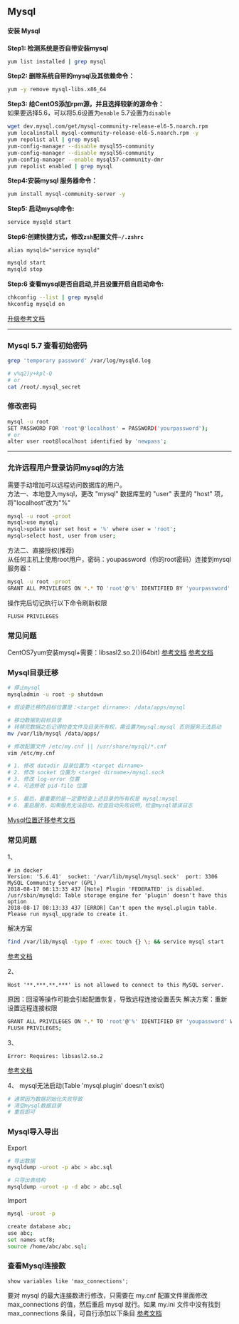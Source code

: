 Mysql
---

#### 安装 Mysql
**Step1: 检测系统是否自带安装mysql**
```sh
yum list installed | grep mysql
```

**Step2: 删除系统自带的mysql及其依赖命令：**
```sh
yum -y remove mysql-libs.x86_64
```

**Step3: 给CentOS添加rpm源，并且选择较新的源命令：**  
如果要选择5.6，可以将5.6设置为``enable`` 5.7设置为``disable``
```sh
wget dev.mysql.com/get/mysql-community-release-el6-5.noarch.rpm
yum localinstall mysql-community-release-el6-5.noarch.rpm -y
yum repolist all | grep mysql
yum-config-manager --disable mysql55-community
yum-config-manager --disable mysql56-community
yum-config-manager --enable mysql57-community-dmr
yum repolist enabled | grep mysql
```

**Step4:安装mysql 服务器命令：**
```sh
yum install mysql-community-server -y
```

**Step5: 启动mysql命令:**
```sh
service mysqld start
```

**Step6:创建快捷方式，修改``zsh``配置文件``~/.zshrc``**
```
alias mysqld="service mysqld"
```
```sh
mysqld start
mysqld stop
```

**Step:6 查看mysql是否自启动,并且设置开启自启动命令:**
```sh
chkconfig --list | grep mysqld
hkconfig mysqld on
```
[升级参考文档](https://my.oschina.net/CraneHe/blog/823684)
  
---

### Mysql 5.7 查看初始密码
```sh
grep 'temporary password' /var/log/mysqld.log

# v%q2)y+kpl-Q
# or
cat /root/.mysql_secret
```

### 修改密码

```sh
mysql -u root
SET PASSWORD FOR 'root'@'localhost' = PASSWORD('yourpassword');
# or
alter user root@localhost identified by 'newpass';
```

---

### 允许远程用户登录访问mysql的方法

需要手动增加可以远程访问数据库的用户。  
方法一、本地登入mysql，更改 "mysql" 数据库里的 "user" 表里的 "host" 项，将"localhost"改为"%"
```sh
mysql -u root -proot
mysql>use mysql;
mysql>update user set host = '%' where user = 'root';
mysql>select host, user from user;
```

方法二、直接授权(推荐)  
从任何主机上使用root用户，密码：youpassword（你的root密码）连接到mysql服务器：
```sh
mysql -u root -proot 
GRANT ALL PRIVILEGES ON *.* TO 'root'@'%' IDENTIFIED BY 'yourpassword' WITH GRANT OPTION;

```
操作完后切记执行以下命令刷新权限 
```mysql
FLUSH PRIVILEGES
```



### 常见问题
CentOS7yum安装mysql+需要：libsasl2.so.2()(64bit)
[参考文档](https://blog.csdn.net/qq_38417808/article/details/81291588)
[参考文档](http://blog.51cto.com/13155409/1969558)



### Mysql目录迁移
```sh
# 停止mysql
mysqladmin -u root -p shutdown

# 假设要迁移的目标位置是：<target dirname>: /data/apps/mysql

# 移动数据到目标目录
# 转移完数据之后记得检查文件及目录所有权，需设置为mysql:mysql 否则服务无法启动
mv /var/lib/mysql /data/apps/

# 修改配置文件 /etc/my.cnf || /usr/share/mysql/*.cnf
vim /etc/my.cnf

# 1. 修改 datadir 目录位置为 <target dirname>
# 2. 修改 socket 位置为 <target dirname>/mysql.sock
# 3. 修改 log-error 位置
# 4. 可选修改 pid-file 位置

# 5. 最后，最重要的是一定要检查上述目录的所有权是 mysql:mysql
# 6. 重启服务，如果服务无法启动，检查启动失败说明，检查mysql错误日志
```
[Mysql位置迁移参考文档](https://blog.csdn.net/qq_36040184/article/details/53889856)




### 常见问题
1、
```log
# in docker
Version: '5.6.41'  socket: '/var/lib/mysql/mysql.sock'  port: 3306  MySQL Community Server (GPL)
2018-08-17 08:13:33 437 [Note] Plugin 'FEDERATED' is disabled.
/usr/sbin/mysqld: Table storage engine for 'plugin' doesn't have this option
2018-08-17 08:13:33 437 [ERROR] Can't open the mysql.plugin table. Please run mysql_upgrade to create it.
```
解决方案
```sh
find /var/lib/mysql -type f -exec touch {} \; && service mysql start
```
[参考文档](https://github.com/docker/for-linux/issues/72)

2、
```err
Host '**.***.**.***' is not allowed to connect to this MySQL server.
```
原因：回滚等操作可能会引起配置恢复，导致远程连接设置丢失
解决方案：重新设置远程连接权限
```sh
GRANT ALL PRIVILEGES ON *.* TO 'root'@'%' IDENTIFIED BY 'youpassword' WITH GRANT OPTION;
FLUSH PRIVILEGES;
```

3、
```err
Error: Requires: libsasl2.so.2
```
[参考文档](https://blog.csdn.net/qq_38417808/article/details/81291588)


4、
mysql无法启动(Table 'mysql.plugin' doesn't exist)
```sh
# 通常因为数据初始化失败导致
# 清空mysql数据目录
# 重启即可
```


### Mysql导入导出
Export
```sh
# 导出数据
mysqldump -uroot -p abc > abc.sql

# 只导出表结构
mysqldump -uroot -p -d abc > abc.sql
```

Import
```sh
mysql -uroot -p

create database abc;
use abc;
set names utf8;
source /home/abc/abc.sql;
```


### 查看Mysql连接数
```mysql
show variables like 'max_connections';
```
要对 mysql 的最大连接数进行修改，只需要在 my.cnf 配置文件里面修改 max_connections 的值，然后重启 mysql 就行。如果 my.ini 文件中没有找到 max_connections 条目，可自行添加以下条目
[参考文档](https://blog.csdn.net/chengjiangbo/article/details/11898019)
